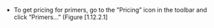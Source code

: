 

-   To get pricing for primers, go to the &rdquo;Pricing&rdquo; icon in the toolbar
    and click &rdquo;Primers...&rdquo; (Figure&nbsp;[1.12.2.1]